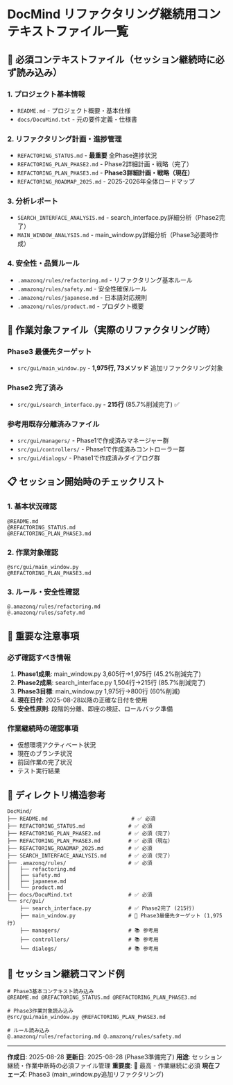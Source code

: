 # DocMind リファクタリング継続用コンテキストファイル一覧

## 🎯 必須コンテキストファイル（セッション継続時に必ず読み込み）

### 1. プロジェクト基本情報
- `README.md` - プロジェクト概要・基本仕様
- `docs/DocuMind.txt` - 元の要件定義・仕様書

### 2. リファクタリング計画・進捗管理
- `REFACTORING_STATUS.md` - **最重要** 全Phase進捗状況
- `REFACTORING_PLAN_PHASE2.md` - Phase2詳細計画・戦略（完了）
- `REFACTORING_PLAN_PHASE3.md` - **Phase3詳細計画・戦略（現在）**
- `REFACTORING_ROADMAP_2025.md` - 2025-2026年全体ロードマップ

### 3. 分析レポート
- `SEARCH_INTERFACE_ANALYSIS.md` - search_interface.py詳細分析（Phase2完了）
- `MAIN_WINDOW_ANALYSIS.md` - main_window.py詳細分析（Phase3必要時作成）

### 4. 安全性・品質ルール
- `.amazonq/rules/refactoring.md` - リファクタリング基本ルール
- `.amazonq/rules/safety.md` - 安全性確保ルール
- `.amazonq/rules/japanese.md` - 日本語対応規則
- `.amazonq/rules/product.md` - プロダクト概要

## 🔧 作業対象ファイル（実際のリファクタリング時）

### Phase3 最優先ターゲット
- `src/gui/main_window.py` - **1,975行, 73メソッド** 追加リファクタリング対象

### Phase2 完了済み
- `src/gui/search_interface.py` - **215行** (85.7%削減完了) ✅

### 参考用既存分離済みファイル
- `src/gui/managers/` - Phase1で作成済みマネージャー群
- `src/gui/controllers/` - Phase1で作成済みコントローラー群
- `src/gui/dialogs/` - Phase1で作成済みダイアログ群

## 📋 セッション開始時のチェックリスト

### 1. 基本状況確認
```
@README.md
@REFACTORING_STATUS.md
@REFACTORING_PLAN_PHASE3.md
```

### 2. 作業対象確認
```
@src/gui/main_window.py
@REFACTORING_PLAN_PHASE3.md
```

### 3. ルール・安全性確認
```
@.amazonq/rules/refactoring.md
@.amazonq/rules/safety.md
```

## 🚨 重要な注意事項

### 必ず確認すべき情報
1. **Phase1成果**: main_window.py 3,605行→1,975行 (45.2%削減完了)
2. **Phase2成果**: search_interface.py 1,504行→215行 (85.7%削減完了)
3. **Phase3目標**: main_window.py 1,975行→800行 (60%削減)
4. **現在日付**: 2025-08-28以降の正確な日付を使用
5. **安全性原則**: 段階的分離、即座の検証、ロールバック準備

### 作業継続時の確認事項
- 仮想環境アクティベート状況
- 現在のブランチ状況
- 前回作業の完了状況
- テスト実行結果

## 📁 ディレクトリ構造参考

```
DocMind/
├── README.md                           # ✅ 必須
├── REFACTORING_STATUS.md              # ✅ 必須
├── REFACTORING_PLAN_PHASE2.md         # ✅ 必須（完了）
├── REFACTORING_PLAN_PHASE3.md         # ✅ 必須（現在）
├── REFACTORING_ROADMAP_2025.md        # ✅ 必須
├── SEARCH_INTERFACE_ANALYSIS.md       # ✅ 必須（完了）
├── .amazonq/rules/                    # ✅ 必須
│   ├── refactoring.md
│   ├── safety.md
│   ├── japanese.md
│   └── product.md
├── docs/DocuMind.txt                  # ✅ 必須
└── src/gui/
    ├── search_interface.py            # ✅ Phase2完了 (215行)
    ├── main_window.py                 # 🎯 Phase3最優先ターゲット (1,975行)
    ├── managers/                      # 📚 参考用
    ├── controllers/                   # 📚 参考用
    └── dialogs/                       # 📚 参考用
```

## 🔄 セッション継続コマンド例

```
# Phase3基本コンテキスト読み込み
@README.md @REFACTORING_STATUS.md @REFACTORING_PLAN_PHASE3.md

# Phase3作業対象読み込み  
@src/gui/main_window.py @REFACTORING_PLAN_PHASE3.md

# ルール読み込み
@.amazonq/rules/refactoring.md @.amazonq/rules/safety.md
```

---
**作成日**: 2025-08-28
**更新日**: 2025-08-28 (Phase3準備完了)
**用途**: セッション継続・作業中断時の必須ファイル管理
**重要度**: 🔴 最高 - 作業継続に必須
**現在フェーズ**: Phase3 (main_window.py追加リファクタリング)